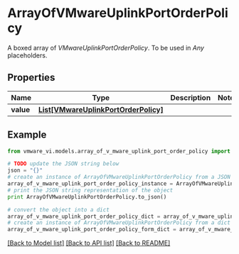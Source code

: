 # ArrayOfVMwareUplinkPortOrderPolicy

A boxed array of *VMwareUplinkPortOrderPolicy*. To be used in *Any* placeholders. 

## Properties
Name | Type | Description | Notes
------------ | ------------- | ------------- | -------------
**value** | [**List[VMwareUplinkPortOrderPolicy]**](VMwareUplinkPortOrderPolicy.md) |  | 

## Example

```python
from vmware_vi.models.array_of_v_mware_uplink_port_order_policy import ArrayOfVMwareUplinkPortOrderPolicy

# TODO update the JSON string below
json = "{}"
# create an instance of ArrayOfVMwareUplinkPortOrderPolicy from a JSON string
array_of_v_mware_uplink_port_order_policy_instance = ArrayOfVMwareUplinkPortOrderPolicy.from_json(json)
# print the JSON string representation of the object
print ArrayOfVMwareUplinkPortOrderPolicy.to_json()

# convert the object into a dict
array_of_v_mware_uplink_port_order_policy_dict = array_of_v_mware_uplink_port_order_policy_instance.to_dict()
# create an instance of ArrayOfVMwareUplinkPortOrderPolicy from a dict
array_of_v_mware_uplink_port_order_policy_form_dict = array_of_v_mware_uplink_port_order_policy.from_dict(array_of_v_mware_uplink_port_order_policy_dict)
```
[[Back to Model list]](../README.md#documentation-for-models) [[Back to API list]](../README.md#documentation-for-api-endpoints) [[Back to README]](../README.md)


